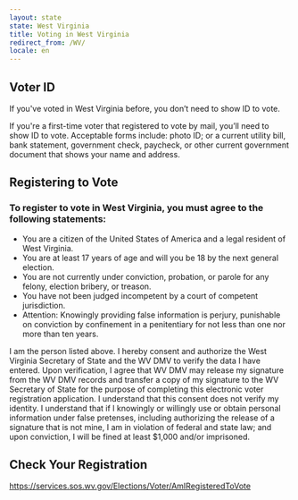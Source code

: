 ```yaml
---
layout: state
state: West Virginia
title: Voting in West Virginia
redirect_from: /WV/
locale: en
---
```


## Voter ID

If you've voted in West Virginia before, you don’t need to show ID to vote.

If you're a first-time voter that registered to vote by mail, you’ll need to show ID to vote. Acceptable forms include: photo ID; or a current utility bill, bank statement, government check, paycheck, or other current government document that shows your name and address.

## Registering to Vote

### To register to vote in West Virginia, you must agree to the following statements:

* You are a citizen of the United States of America and a legal resident of West Virginia.
* You are at least 17 years of age and will you be 18 by the next general election.
* You are not currently under conviction, probation, or parole for any felony, election bribery, or treason.
* You have not been judged incompetent by a court of competent jurisdiction.
* Attention: Knowingly providing false information is perjury, punishable on conviction by confinement in a penitentiary for not less than one nor more than ten years.

I am the person listed above. I hereby consent and authorize the West Virginia Secretary of State and the WV DMV to verify the data I have entered. Upon verification, I agree that WV DMV may release my signature from the WV DMV records and transfer a copy of my signature to the WV Secretary of State for the purpose of completing this electronic voter registration application. I understand that this consent does not verify my identity. I understand that if I knowingly or willingly use or obtain personal information under false pretenses, including authorizing the release of a signature that is not mine, I am in violation of federal and state law; and upon conviction, I will be fined at least $1,000 and/or imprisoned.

## Check Your Registration

<https://services.sos.wv.gov/Elections/Voter/AmIRegisteredToVote>
